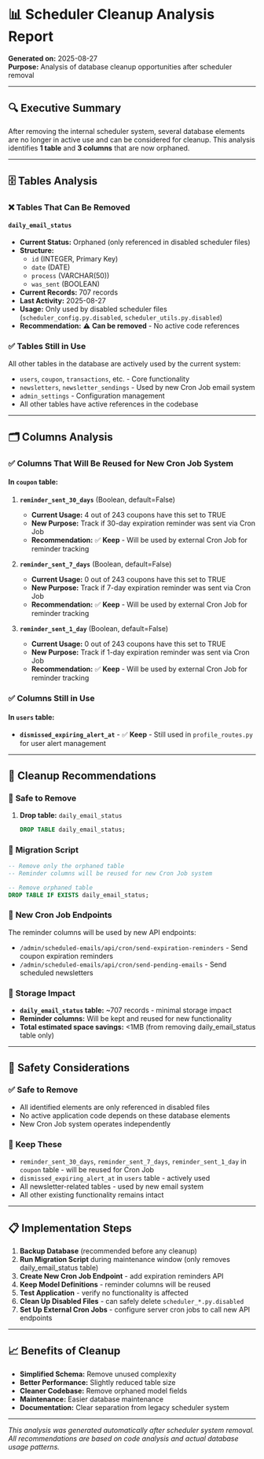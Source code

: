 # 📊 Scheduler Cleanup Analysis Report

**Generated on:** 2025-08-27  
**Purpose:** Analysis of database cleanup opportunities after scheduler removal

---

## 🔍 Executive Summary

After removing the internal scheduler system, several database elements are no longer in active use and can be considered for cleanup. This analysis identifies **1 table** and **3 columns** that are now orphaned.

---

## 🗄️ Tables Analysis

### ❌ **Tables That Can Be Removed**

#### `daily_email_status`
- **Current Status:** Orphaned (only referenced in disabled scheduler files)
- **Structure:**
  - `id` (INTEGER, Primary Key)
  - `date` (DATE)
  - `process` (VARCHAR(50))
  - `was_sent` (BOOLEAN)
- **Current Records:** 707 records
- **Last Activity:** 2025-08-27
- **Usage:** Only used by disabled scheduler files (`scheduler_config.py.disabled`, `scheduler_utils.py.disabled`)
- **Recommendation:** ⚠️ **Can be removed** - No active code references

### ✅ **Tables Still in Use**

All other tables in the database are actively used by the current system:
- `users`, `coupon`, `transactions`, etc. - Core functionality
- `newsletters`, `newsletter_sendings` - Used by new Cron Job email system
- `admin_settings` - Configuration management
- All other tables have active references in the codebase

---

## 🗂️ Columns Analysis

### ✅ **Columns That Will Be Reused for New Cron Job System**

#### In `coupon` table:
1. **`reminder_sent_30_days`** (Boolean, default=False)
   - **Current Usage:** 4 out of 243 coupons have this set to TRUE
   - **New Purpose:** Track if 30-day expiration reminder was sent via Cron Job
   - **Recommendation:** ✅ **Keep** - Will be used by external Cron Job for reminder tracking

2. **`reminder_sent_7_days`** (Boolean, default=False)
   - **Current Usage:** 0 out of 243 coupons have this set to TRUE
   - **New Purpose:** Track if 7-day expiration reminder was sent via Cron Job
   - **Recommendation:** ✅ **Keep** - Will be used by external Cron Job for reminder tracking

3. **`reminder_sent_1_day`** (Boolean, default=False)
   - **Current Usage:** 0 out of 243 coupons have this set to TRUE  
   - **New Purpose:** Track if 1-day expiration reminder was sent via Cron Job
   - **Recommendation:** ✅ **Keep** - Will be used by external Cron Job for reminder tracking

### ✅ **Columns Still in Use**

#### In `users` table:
- **`dismissed_expiring_alert_at`** - ✅ **Keep** - Still used in `profile_routes.py` for user alert management

---

## 🧹 Cleanup Recommendations

### 🚨 **Safe to Remove**

1. **Drop table:** `daily_email_status`
   ```sql
   DROP TABLE daily_email_status;
   ```

### 📝 **Migration Script**

```sql
-- Remove only the orphaned table
-- Reminder columns will be reused for new Cron Job system

-- Remove orphaned table
DROP TABLE IF EXISTS daily_email_status;
```

### 🔄 **New Cron Job Endpoints**

The reminder columns will be used by new API endpoints:
- `/admin/scheduled-emails/api/cron/send-expiration-reminders` - Send coupon expiration reminders
- `/admin/scheduled-emails/api/cron/send-pending-emails` - Send scheduled newsletters

### 💾 **Storage Impact**

- **`daily_email_status` table:** ~707 records - minimal storage impact
- **Reminder columns:** Will be kept and reused for new functionality
- **Total estimated space savings:** <1MB (from removing daily_email_status table only)

---

## 🔐 **Safety Considerations**

### ✅ **Safe to Remove**
- All identified elements are only referenced in disabled files
- No active application code depends on these database elements
- New Cron Job system operates independently

### 🚨 **Keep These**
- `reminder_sent_30_days`, `reminder_sent_7_days`, `reminder_sent_1_day` in `coupon` table - will be reused for Cron Job
- `dismissed_expiring_alert_at` in `users` table - actively used
- All newsletter-related tables - used by new email system
- All other existing functionality remains intact

---

## 📋 **Implementation Steps**

1. **Backup Database** (recommended before any cleanup)
2. **Run Migration Script** during maintenance window (only removes daily_email_status table)
3. **Create New Cron Job Endpoint** - add expiration reminders API
4. **Keep Model Definitions** - reminder columns will be reused
5. **Test Application** - verify no functionality is affected
6. **Clean Up Disabled Files** - can safely delete `scheduler_*.py.disabled`
7. **Set Up External Cron Jobs** - configure server cron jobs to call new API endpoints

---

## 📈 **Benefits of Cleanup**

- **Simplified Schema:** Remove unused complexity
- **Better Performance:** Slightly reduced table size
- **Cleaner Codebase:** Remove orphaned model fields
- **Maintenance:** Easier database maintenance
- **Documentation:** Clear separation from legacy scheduler system

---

*This analysis was generated automatically after scheduler system removal. All recommendations are based on code analysis and actual database usage patterns.*